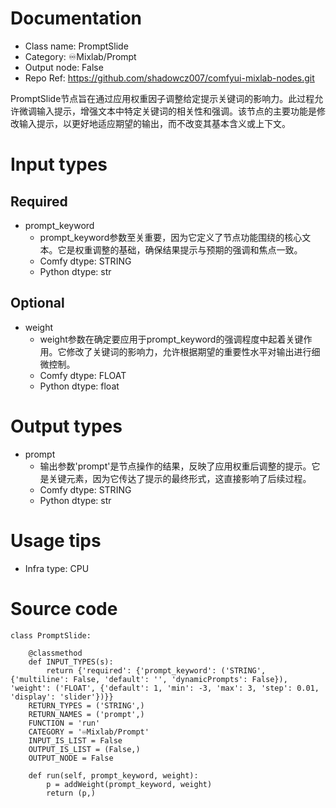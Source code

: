 # Documentation
- Class name: PromptSlide
- Category: ♾️Mixlab/Prompt
- Output node: False
- Repo Ref: https://github.com/shadowcz007/comfyui-mixlab-nodes.git

PromptSlide节点旨在通过应用权重因子调整给定提示关键词的影响力。此过程允许微调输入提示，增强文本中特定关键词的相关性和强调。该节点的主要功能是修改输入提示，以更好地适应期望的输出，而不改变其基本含义或上下文。

# Input types
## Required
- prompt_keyword
    - prompt_keyword参数至关重要，因为它定义了节点功能围绕的核心文本。它是权重调整的基础，确保结果提示与预期的强调和焦点一致。
    - Comfy dtype: STRING
    - Python dtype: str
## Optional
- weight
    - weight参数在确定要应用于prompt_keyword的强调程度中起着关键作用。它修改了关键词的影响力，允许根据期望的重要性水平对输出进行细微控制。
    - Comfy dtype: FLOAT
    - Python dtype: float

# Output types
- prompt
    - 输出参数'prompt'是节点操作的结果，反映了应用权重后调整的提示。它是关键元素，因为它传达了提示的最终形式，这直接影响了后续过程。
    - Comfy dtype: STRING
    - Python dtype: str

# Usage tips
- Infra type: CPU

# Source code
```
class PromptSlide:

    @classmethod
    def INPUT_TYPES(s):
        return {'required': {'prompt_keyword': ('STRING', {'multiline': False, 'default': '', 'dynamicPrompts': False}), 'weight': ('FLOAT', {'default': 1, 'min': -3, 'max': 3, 'step': 0.01, 'display': 'slider'})}}
    RETURN_TYPES = ('STRING',)
    RETURN_NAMES = ('prompt',)
    FUNCTION = 'run'
    CATEGORY = '♾️Mixlab/Prompt'
    INPUT_IS_LIST = False
    OUTPUT_IS_LIST = (False,)
    OUTPUT_NODE = False

    def run(self, prompt_keyword, weight):
        p = addWeight(prompt_keyword, weight)
        return (p,)
```